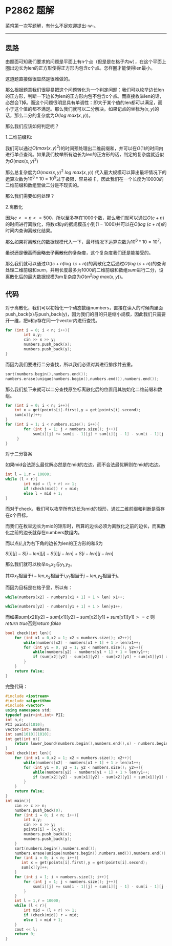 # P2862 题解

菜鸡第一次写题解，有什么不足欢迎提出-w-。


------------

## 思路
由题面可知我们要求的问题是平面上有n个点（但是是在格子内w），在这个平面上圈出边长为len的正方形使得正方形内包含c个点。怎样圈才能使得len最小。

这道题直接做很显然是很难做的。

那么根据题意我们很容易把这个问题转化为一个判定问题：我们可以枚举边长len的正方形，判断一下边长为len的正方形内包不包含c个点。而直接枚举len的话，必然会T掉。而这个问题很明显具有单调性：即大于某个值的len都可以满足，而小于这个值的都不满足。那么我们就可以二分解决。如果记点的坐标为$(x,y)$的话，那么二分的复杂度为$O(log\ max(x,y))$。

那么我们应该如何判定呢？

1.二维前缀和:

我们可以通过$O(max(x,y)^2)$的时间预处理出二维前缀和，并可以在$O(1)$的时间内进行单点查询。如果我们枚举所有边长为len的正方形的话，判定的复杂度就近似为$O(max(x,y)^2)$

那么总复杂度为$O(max(x,y)^2\ log\ max(x,y))$ 代入最大规模可以算出最坏情况下的运算次数为$10^8*10 \ =\ 10^9$过于极限，容易被卡，因此我们在一个长度为10000的二维前缀和数组里做二分是不现实的。

那么我们需要如何处理？

2.离散化

因为$c<=n<=500$，所以至多存在1000个数，那么我们就可以通过$O(c+n)$的时间进行离散化，将数x和y的据规模虽小到$(1-1000)$并可以在$O(log\ (c+n))$的时间内查询离散化结果。

那么如果将离散化的数据规模代入一下，最坏情况下运算次数为$10^6*10=10^7$。

~~虽说还是很高而且略去了离散化的复杂度~~，这个复杂度我们还是能接受的。


那么我们就可以通过$O((c+n)\log\ (c+n))$的离散化之后通过$O(log\ (c+n))$的查询处理二维前缀和$sum$，并用长度最多为1000的二维前缀和数组$sum$进行二分，设离散化后的最大数据规模为m复杂度为$O(m^2log\ max(x,y))$。
## 代码
对于离散化，我们可以初始化一个动态数组numbers，直接在读入的时候向里面push_back(x)与push_back(y)，因为我们的目的只是缩小规模，因此我们只需要开一维，把x和y存在同一个vector内进行查找。
```cpp
for (int i = 0; i < n; i++){
        int x,y;
        cin >> x >> y;
        numbers.push_back(x);
        numbers.push_back(y);
}
```

而因为我们要进行二分查找，所以我们必须对其进行排序并去重。

```cpp
sort(numbers.begin(),numbers.end());
numbers.erase(unique(numbers.begin(),numbers.end()),numbers.end());
```
那么我们接下来就可以二分查找原坐标离散化后的位置用其初始化二维前缀和数组。

```cpp
for (int i = 0; i < n; i++){
    int x = get(points[i].first),y = get(points[i].second);
    sum[x][y]++;
}
for (int i = 1; i < numbers.size(); i++){
        for (int j = 1; j < numbers.size(); j++){
            sum[i][j] += sum[i - 1][j] + sum[i][j - 1] - sum[i - 1][j - 1];
     }
}
```
对于二分答案

如果mid合法那么最优解必然是在mid的左边，而不合法最优解则在mid的右边。
```cpp
int l = 1,r = 10000;
while (l < r){
        int mid = (l + r) >> 1;
        if (check(mid)) r = mid;
        else l = mid + 1;
}
```


而对于check，我们可以枚举所有边长为mid的矩形，通过二维前缀和判断是否存在c个目标。

而我们在枚举边长为mid的矩形时，所算的边长必须为离散化之前的边长，而离散化之前的边长就存在numbers数组内。

而以点$(i,j)$为右下角的边长为len的正方形的和$S$为

$S[i][j]-S[i - len][j] - S[i][j -len]+S[i-len][j-len]$

那么我们就可以枚举$x_1$,$x_2$与$y_1$,$y_2$。

其中$x_1$相当于$i-len$,$x_2$相当于$i$,$y_1$相当于$j-len$,$y_2$相当于$j$。

而因为目标是在格子里，所以有：

```cpp
while(numbers[x2] - numbers[x1 + 1] + 1 > len) x1++;
```

```cpp
while(numbers[y2] - numbers[y1 + 1] + 1 > len)y1++;
```


而如果$sum[x2][y2] - sum[x1][y2] - sum[x2][y1] + sum[x1][y1] >= c$
则$return\ true$否则$return\ false$

```cpp
bool check(int len){
    for (int x1 = 0,x2 = 1; x2 < numbers.size(); x2++){
        while(numbers[x2] - numbers[x1 + 1] + 1 > len)x1++;
        for (int y1 = 0, y2 = 1; y2 < numbers.size(); y2++){
            while(numbers[y2] - numbers[y1 + 1] + 1 > len)y1++;
            if (sum[x2][y2] - sum[x1][y2] - sum[x2][y1] + sum[x1][y1] >= c) return true;
        }
    }
    return false;
}
```
完整代码：
```cpp
#include <iostream>
#include <algorithm>
#include <vector>
using namespace std;
typedef pair<int,int> PII;
int n,c;
PII points[1010];
vector<int> numbers;
int sum[1010][1010];
int get(int x){
    return lower_bound(numbers.begin(),numbers.end(),x) - numbers.begin();
}
bool check(int len){
    for (int x1 = 0,x2 = 1; x2 < numbers.size(); x2++){
        while(numbers[x2] - numbers[x1 + 1] + 1 > len)x1++;
        for (int y1 = 0, y2 = 1; y2 < numbers.size(); y2++){
            while(numbers[y2] - numbers[y1 + 1] + 1 > len)y1++;
            if (sum[x2][y2] - sum[x1][y2] - sum[x2][y1] + sum[x1][y1] >= c) return true;
        }
    }
    return false;
}
int main(){
    cin >> c >> n;
    numbers.push_back(0);
    for (int i = 0; i < n; i++){
        int x,y;
        cin >> x >> y;
        points[i] = {x,y};
        numbers.push_back(x);
        numbers.push_back(y);
    }
    sort(numbers.begin(),numbers.end());
    numbers.erase(unique(numbers.begin(),numbers.end()),numbers.end());
    for (int i = 0; i < n; i++){
       int x = get(points[i].first),y = get(points[i].second);
       sum[x][y]++;
    }
    for (int i = 1; i < numbers.size(); i++){
        for (int j = 1; j < numbers.size(); j++){
            sum[i][j] += sum[i - 1][j] + sum[i][j - 1] - sum[i - 1][j - 1];
        }
    }
    int l = 1,r = 10000;
    while (l < r){
        int mid = (l + r) >> 1;
        if (check(mid)) r = mid;
        else l = mid + 1;
    }
    cout << l;
    return 0;
}

```

